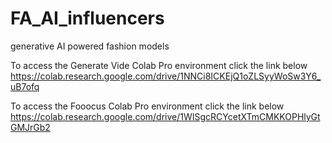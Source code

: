 # FA_AI_influencers
generative AI powered fashion models

To access the Generate Vide Colab Pro environment click the link below
https://colab.research.google.com/drive/1NNCi8ICKEjQ1oZLSyyWoSw3Y6_uB7ofq


To access the Fooocus Colab Pro environment click the link below
https://colab.research.google.com/drive/1WISgcRCYcetXTmCMKKOPHlyGtGMJrGb2

